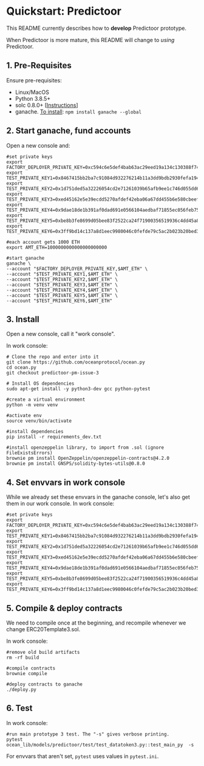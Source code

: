 # Quickstart: Predictoor

This README currently describes how to **develop** Predictoor prototype.

When Predictoor is more mature, this README will change to _using_ Predictoor.

## 1. Pre-Requisites

Ensure pre-requisites:

- Linux/MacOS
- Python 3.8.5+
- solc 0.8.0+ [[Instructions](https://docs.soliditylang.org/en/v0.8.9/installing-solidity.html)]
- ganache. [To install](https://github.com/trufflesuite/ganache#readme): `npm install ganache --global`

## 2. Start ganache, fund accounts

Open a new console and:

```console
#set private keys
export FACTORY_DEPLOYER_PRIVATE_KEY=0xc594c6e5def4bab63ac29eed19a134c130388f74f019bc74b8f4389df2837a58
export TEST_PRIVATE_KEY1=0x8467415bb2ba7c91084d932276214b11a3dd9bdb2930fefa194b666dd8020b99
export TEST_PRIVATE_KEY2=0x1d751ded5a32226054cd2e71261039b65afb9ee1c746d055dd699b1150a5befc
export TEST_PRIVATE_KEY3=0xed45162e5e39ecdd5270afdef42eba06a67dd455b6e580cbeefc1c7de31ee4e2
export TEST_PRIVATE_KEY4=0x9dae18de1b391af0dad691e0566104aedbaf71855ec056feb7567065270a7fd3
export TEST_PRIVATE_KEY5=0xbe8b3fe8699d05bee83f2522ca24f71900356519936c4dd45a8ca8aa1c0f7f35
export TEST_PRIVATE_KEY6=0x3ff9bd14c137a8d1eec9980046c0fefde79c5ac2b023b20bed34363246b94b09

#each account gets 1000 ETH
export AMT_ETH=1000000000000000000000

#start ganache
ganache \
--account "$FACTORY_DEPLOYER_PRIVATE_KEY,$AMT_ETH" \
--account "$TEST_PRIVATE_KEY1,$AMT_ETH" \
--account "$TEST_PRIVATE_KEY2,$AMT_ETH" \
--account "$TEST_PRIVATE_KEY3,$AMT_ETH" \
--account "$TEST_PRIVATE_KEY4,$AMT_ETH" \
--account "$TEST_PRIVATE_KEY5,$AMT_ETH" \
--account "$TEST_PRIVATE_KEY6,$AMT_ETH" 
```

## 3. Install

Open a new console, call it "work console".

In work console:

```console
# Clone the repo and enter into it
git clone https://github.com/oceanprotocol/ocean.py
cd ocean.py
git checkout predictoor-pm-issue-3

# Install OS dependencies
sudo apt-get install -y python3-dev gcc python-pytest

#create a virtual environment
python -m venv venv

#activate env
source venv/bin/activate

#install dependencies
pip install -r requirements_dev.txt

#install openzeppelin library, to import from .sol (ignore FileExistsErrors)
brownie pm install OpenZeppelin/openzeppelin-contracts@4.2.0
brownie pm install GNSPS/solidity-bytes-utils@0.8.0
```

## 4. Set envvars in work console

While we already set these envvars in the ganache console, let's also get them in our work console. In work console:

```console
#set private keys
export FACTORY_DEPLOYER_PRIVATE_KEY=0xc594c6e5def4bab63ac29eed19a134c130388f74f019bc74b8f4389df2837a58
export TEST_PRIVATE_KEY1=0x8467415bb2ba7c91084d932276214b11a3dd9bdb2930fefa194b666dd8020b99
export TEST_PRIVATE_KEY2=0x1d751ded5a32226054cd2e71261039b65afb9ee1c746d055dd699b1150a5befc
export TEST_PRIVATE_KEY3=0xed45162e5e39ecdd5270afdef42eba06a67dd455b6e580cbeefc1c7de31ee4e2
export TEST_PRIVATE_KEY4=0x9dae18de1b391af0dad691e0566104aedbaf71855ec056feb7567065270a7fd3
export TEST_PRIVATE_KEY5=0xbe8b3fe8699d05bee83f2522ca24f71900356519936c4dd45a8ca8aa1c0f7f35
export TEST_PRIVATE_KEY6=0x3ff9bd14c137a8d1eec9980046c0fefde79c5ac2b023b20bed34363246b94b09
```

## 5. Compile & deploy contracts

We need to compile once at the beginning, and recompile whenever we change ERC20Template3.sol.

In work console:
```console
#remove old build artifacts
rm -rf build

#compile contracts
brownie compile

#deploy contracts to ganache
./deploy.py
```

## 6. Test

In work console:
```console
#run main prototype 3 test. The "-s" gives verbose printing.
pytest ocean_lib/models/predictoor/test/test_datatoken3.py::test_main_py  -s
```

For envvars that aren't set, `pytest` uses values in `pytest.ini`.
